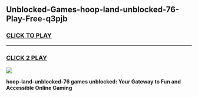 
## Unblocked-Games-hoop-land-unblocked-76-Play-Free-q3pjb
<h3>
<a href="https://premium76.site?title=hoop-land-unblocked-76&ref=19M">CLICK TO PLAY</a></h3>
<hr>

<h3>
<a href="https://premium76.site?title=hoop-land-unblocked-76&ref=19M">CLICK 2 PLAY</a>
  
</h3>

<a href="https://premium76.site?title=hoop-land-unblocked-76&ref=19M"><img src="https://clearcache.store/games.png"></a>


**hoop-land-unblocked-76 games unblocked: Your Gateway to Fun and Accessible Online Gaming**
